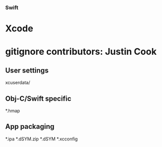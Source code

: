 ### Swift ###
# Xcode
# gitignore contributors: Justin Cook

## User settings
xcuserdata/

## Obj-C/Swift specific
*.hmap

## App packaging
*.ipa
*.dSYM.zip
*.dSYM
*.xcconfig
